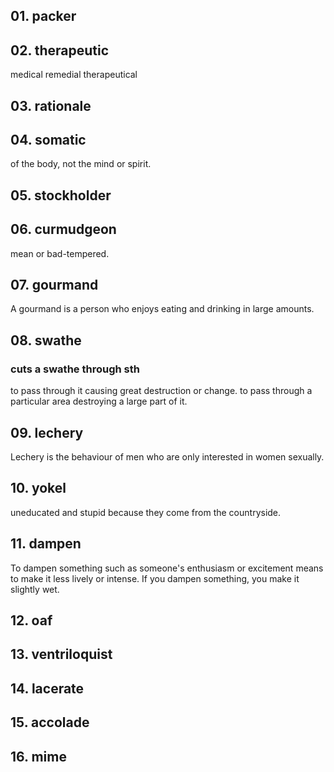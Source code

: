 ## 01. packer
## 02. therapeutic
medical
remedial
therapeutical
	 
## 03. rationale
	
## 04. somatic
of the body, not the mind or spirit.

## 05. stockholder

## 06. curmudgeon
mean or bad-tempered.

## 07. gourmand
A gourmand is a person who enjoys eating and drinking in large amounts.

## 08. swathe


### cuts a swathe through sth
to pass through it causing great destruction or change.
to pass through a particular area destroying a large part of it.

## 09. lechery
Lechery is the behaviour of men who are only interested in women sexually.

## 10. yokel
uneducated and stupid because they come from the countryside.

## 11. dampen
To dampen something such as someone's enthusiasm or excitement means to make it less lively or intense.
If you dampen something, you make it slightly wet.

## 12. oaf

## 13. ventriloquist

## 14. lacerate

## 15. accolade

## 16. mime
